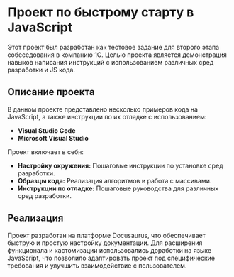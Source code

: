 # Проект по быстрому старту в JavaScript

Этот проект был разработан как тестовое задание для второго этапа собеседования в компанию 1С. Целью проекта является демонстрация навыков написания инструкций с использованием различных сред разработки и JS кода.

## Описание проекта

В данном проекте представлено несколько примеров кода на JavaScript, а также инструкции по их отладке с использованием:

- **Visual Studio Code**
- **Microsoft Visual Studio**

Проект включает в себя:
- **Настройку окружения:** Пошаговые инструкции по установке сред разработки.
- **Образцы кода:** Реализация алгоритмов и работа с массивами.
- **Инструкции по отладке:** Пошаговые руководства для различных сред разработки.

## Реализация

Проект разработан на платформе Docusaurus, что обеспечивает быструю и простую настройку документации. Для расширения функционала и кастомизации использовались доработки на языке JavaScript, что позволило адаптировать проект под специфические требования и улучшить взаимодействие с пользователем.

